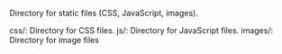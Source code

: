 Directory for static files (CSS, JavaScript, images).

css/: Directory for CSS files.
js/: Directory for JavaScript files.
images/: Directory for image files
